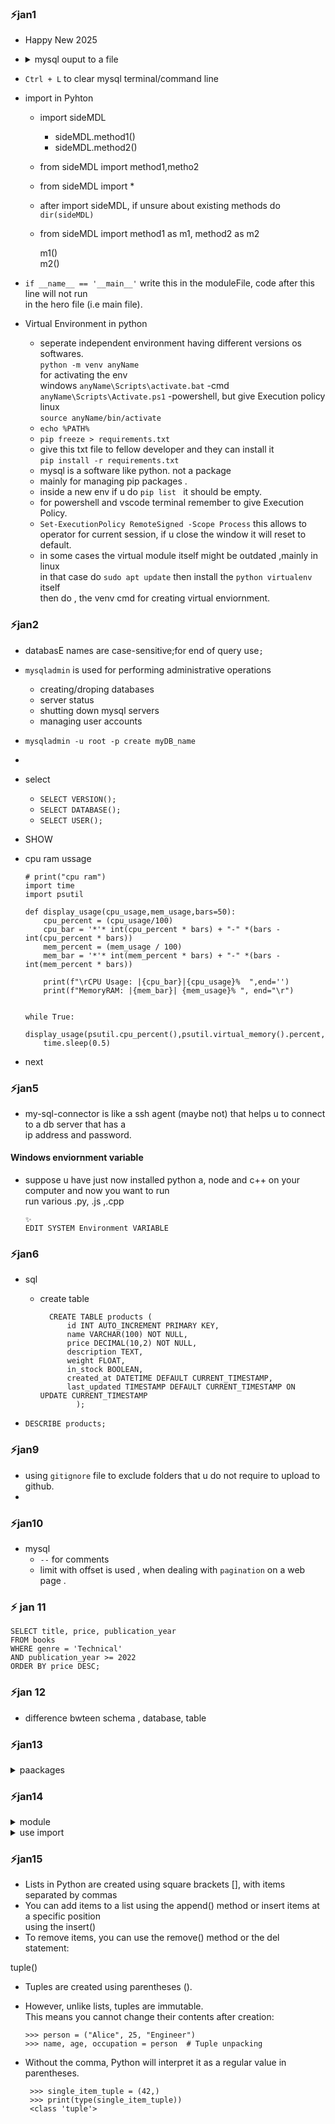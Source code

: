 ### ⚡jan1 
- Happy New 2025
-   <details>
      <summary>mysql ouput to a file</summary>     

        🔹In the command echo "SHOW TABLES;" | mysql -u root -p mysql > ~/project/  system_tables.txt, the execution order is as follows:  
        
        - echo "SHOW TABLES;" runs first, generating the string SHOW TABLES; to be sent through the pipe.
        
        - The pipe (|) takes the output from echo and sends it as input to the MySQL client.
        
        - The MySQL command (mysql -u root -p mysql) runs concurrently with echo, waiting for input while prompting for a password due to the -p option.
        
        - Output redirection (> ~/project/system_tables.txt) occurs after the MySQL command executes, saving the results of SHOW TABLES; to the specified file.
        
        This sequence illustrates how piped commands execute in parallel, with the first command producing output that feeds into the second command.

        🔹2nd Approach
            👉 mysql -u root -p -e "SHOW TABLES;" mysql > ~/project/system_tables.txt   

            - Replace root with your MySQL root username (if different).
            - Enter the password when prompted.
            - The -e flag allows you to execute SQL statements directly from the command line.   

            - The mysql -u root -p -e "SHOW TABLES;" part executes the SQL command SHOW TABLES;.
            - By adding mysql after the SQL command, we specify the database (in this case, the mysql system database) where the SHOW TABLES; command should be executed.

            - If you don’t specify the database, MySQL won’t know where to execute the SHOW TABLES; command, and you'll get an error like: NO database selected

            🔹If the database is named test_DB, you simply replace mysql with test_DB   

                mysql -u root -p -e "SHOW TABLES;" test_DB > ~/project/system_tables.txt  

            🔹If you want to copy the contents of the maintable from the database test_DB to a file table.txt  
            👇  
            mysql -u root -p -e "SELECT * FROM maintable;" test_DB > ~/project/table.txt

            Explanation:
            mysql -u root -p: Connects to MySQL as the root user.
            -e "SELECT * FROM maintable;": Executes the SQL query to select all rows and columns from the table maintable.
            test_DB: Specifies the database where maintable resides.
            >~/project/table.txt: Redirects the output of the query to the file table.txt in the 
             ~/project directory.

             ~ represents the home directory for that user , its value is different for different users.

             Notes:
                🔻If the table has many rows or complex data, the output in table.txt might include column headers and data in a tab-separated format.

                🔻For custom formatting, you might need to tweak the SQL query or use additional tools like awk or sed.




        
  
    </details>

- `Ctrl + L` to clear mysql terminal/command line 
- import in Pyhton
    - import sideMDL  
      - sideMDL.method1()  
      - sideMDL.method2() 
    - from sideMDL import method1,metho2
    - from sideMDL import *
    - after import sideMDL, if unsure about existing methods do `dir(sideMDL)`
    - from sideMDL import method1 as m1, method2 as m2  

        m1()   
        m2()
    
- `if __name__ == '__main__'`   write this in the moduleFile, code after this line will not run   
   in the hero file (i.e main file).

- Virtual Environment in python 
    - seperate independent environment having different versions os softwares.  
      `python -m venv anyName`  
      for activating the env   
      windows 
      `anyName\Scripts\activate.bat` -cmd 
      `anyName\Scripts\Activate.ps1` -powershell, but give Execution policy  
      linux  
      `source anyName/bin/activate`
    - `echo %PATH%`
    -  `pip freeze > requirements.txt`
    - give this txt file to fellow developer and they can install it   
      `pip install -r requirements.txt`
    - mysql is a software like python. not a package
    - mainly for managing pip packages .
    - inside a new env if u do `pip list ` it should be empty.
    - for powershell and vscode terminal remember to give Execution Policy.
    - `Set-ExecutionPolicy RemoteSigned -Scope Process` this allows to operator for current session, if u close the window it will reset to default.
    - in some cases the virtual module itself might be outdated ,mainly in linux  
      in that case do `sudo apt update` then install the `python virtualenv ` itself   
      then do , the venv cmd for creating virtual enviornment. 


### ⚡jan2
 
 - databasE names are case-sensitive;for end of query use`;`  
 - `mysqladmin` is used for performing administrative operations   
    - creating/droping databases
    - server status  
    - shutting down mysql servers  
    - managing user accounts
 - `mysqladmin -u root -p create myDB_name`
 -  
 - select
    - `SELECT VERSION();`
    - `SELECT DATABASE();`
    - `SELECT USER();`
 - SHOW 
    
- cpu ram ussage
  
      # print("cpu ram")
      import time 
      import psutil

      def display_usage(cpu_usage,mem_usage,bars=50):
          cpu_percent = (cpu_usage/100)
          cpu_bar = '*'* int(cpu_percent * bars) + "-" *(bars -int(cpu_percent * bars))
          mem_percent = (mem_usage / 100)
          mem_bar = '*'* int(mem_percent * bars) + "-" *(bars -int(mem_percent * bars))

          print(f"\rCPU Usage: |{cpu_bar}|{cpu_usage}%  ",end='')
          print(f"MemoryRAM: |{mem_bar}| {mem_usage}% ", end="\r")


      while True:
          display_usage(psutil.cpu_percent(),psutil.virtual_memory().percent,60)    
          time.sleep(0.5) 

- next


### ⚡jan5

- my-sql-connector is like a ssh agent (maybe not) that helps u to connect to a db server that has a  
  ip address and password.

#### Windows enviornment variable 

- suppose u have just now installed python a, node and c++ on your computer and now you want to run   
  run various .py, .js ,.cpp   

      ✨
      EDIT SYSTEM Environment VARIABLE 
      


### ⚡jan6


- sql   
    - create table  

            CREATE TABLE products (
                id INT AUTO_INCREMENT PRIMARY KEY,
                name VARCHAR(100) NOT NULL,
                price DECIMAL(10,2) NOT NULL,
                description TEXT,
                weight FLOAT,
                in_stock BOOLEAN,
                created_at DATETIME DEFAULT CURRENT_TIMESTAMP,
                last_updated TIMESTAMP DEFAULT CURRENT_TIMESTAMP ON UPDATE CURRENT_TIMESTAMP
                  );  

- `DESCRIBE products;`


### ⚡jan9

- using `gitignore` file to exclude folders that u do not require to upload to github.  
- 

### ⚡jan10

- mysql 
    - `--` for comments
    - limit with offset is used , when dealing with `pagination` on a web page .

### ⚡ jan 11

    SELECT title, price, publication_year
    FROM books
    WHERE genre = 'Technical'
    AND publication_year >= 2022
    ORDER BY price DESC;


### ⚡jan 12

- difference bwteen schema , database, table  


### ⚡jan13

<details>
    <summary> paackages </summary>

      In this lab, you have explored two fundamental concepts in Python programming: functions and modules. You have learned how to define and use functions, understand function scope, create and use modules, import specific functions from modules, and organize related modules into packages.

    You started by creating simple functions and gradually moved to more complex concepts like function scope and global variables. You then learned how to create modules to organize related functions and variables into separate files, making your code more maintainable and reusable.

    You explored different ways of importing functions from modules, including importing specific functions and using aliases. This knowledge allows you to write more concise and readable code while avoiding naming conflicts between different modules.

    Finally, you learned how to create a package, which is a way to organize related modules into a directory hierarchy. This is particularly useful for larger projects where you need to manage multiple related modules.

    These concepts of functions and modules are crucial for writing well-organized, efficient, and reusable Python code. As you continue your Python journey, you'll find these skills essential for building more complex programs and collaborating on larger projects. Remember to practice these concepts regularly and explore the vast ecosystem of Python modules and packages available to enhance your programming capabilities
</details>



### ⚡jan14

<details>
<summary>module</summary>

    # Space Math Module

      def calculate_fuel(distance):
          return distance*500

      def time_to_destination(distance, speed):
          return distance/speed

      def gravity_force(mass1, mass2, distance):
          G = 6.67430e-11
          return (G *mass1 *mass2)/(distance**2)

</details>

<details>
<summary>use import</summary>

        # Space Mission Planner

        from space_math import calculate_fuel,time_to_destination,gravity_force 

        # Mission parameters
        distance = 225000000  # km
        speed = 20000  # km/h
        planet_mass = 6.39e23  # kg
        spacecraft_mass = 15000  # kg

        # TODO: Use the imported functions to calculate mission details
        fuel_needed = calculate_fuel(distance)
        travel_time = time_to_destination(distance, speed)
        grav_force = gravity_force(planet_mass, spacecraft_mass, distance)
        # TODO: Print the mission details (fuel needed, time to destination, gravitational force)
        print("Space Mission Details:")
        print("----------------------")
        print(f"Fuel needed: {fuel_needed:.2f} liters")
        print(f"Time to destination: {travel_time:.2f} hours")
        print(f"Gravitational force at destination: {grav_force:.2f} N")

</details>

### ⚡jan15

  - Lists in Python are created using square brackets [], with items separated by commas  
  - You can add items to a list using the append() method or insert items at a specific position  
   using the insert()  
  - To remove items, you can use the remove() method or the del statement:

  tuple()

  - Tuples are created using parentheses ().
  - However, unlike lists, tuples are immutable.   
    This means you cannot change their contents after creation:
    
        >>> person = ("Alice", 25, "Engineer")
        >>> name, age, occupation = person  # Tuple unpacking   
 
 - Without the comma, Python will interpret it as a regular value in parentheses.
   
        >>> single_item_tuple = (42,)
        >>> print(type(single_item_tuple))
        <class 'tuple'>